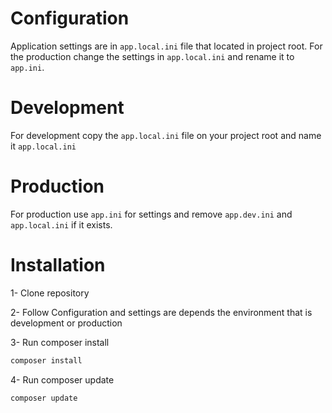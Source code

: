 # Configuration 
Application settings are in `app.local.ini` file that located in project root.
For the production change the settings in `app.local.ini` and rename it to `app.ini`.

# Development
For development copy the `app.local.ini` file on your project root and name it `app.local.ini`

# Production
For production use `app.ini` for settings and remove `app.dev.ini` and `app.local.ini` if it exists.

# Installation
1- Clone repository

2- Follow Configuration and settings are depends the environment that is development or production

3- Run composer install
```bash
composer install
```

4- Run composer update
```bash
composer update
```
